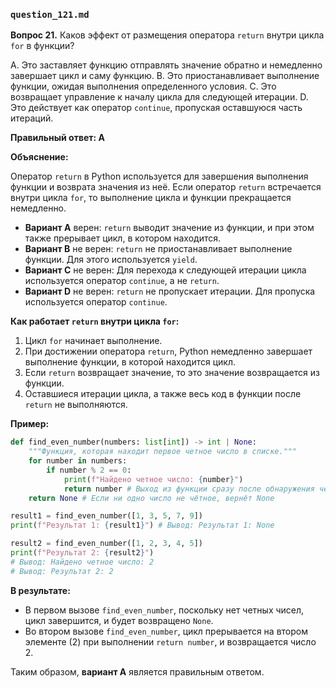 ### `question_121.md`

**Вопрос 21.** Каков эффект от размещения оператора `return` внутри цикла `for` в функции?

A.  Это заставляет функцию отправлять значение обратно и немедленно завершает цикл и саму функцию.
B.  Это приостанавливает выполнение функции, ожидая выполнения определенного условия.
C.  Это возвращает управление к началу цикла для следующей итерации.
D.  Это действует как оператор `continue`, пропуская оставшуюся часть итераций.

**Правильный ответ: A**

**Объяснение:**

Оператор `return` в Python используется для завершения выполнения функции и возврата значения из неё. Если оператор `return` встречается внутри цикла `for`, то выполнение цикла и функции прекращается немедленно.

*   **Вариант A** верен:  `return` выводит значение из функции, и при этом также прерывает цикл, в котором находится.
*   **Вариант B** не верен:  `return` не приостанавливает выполнение функции. Для этого используется `yield`.
*   **Вариант C** не верен: Для перехода к следующей итерации цикла используется оператор `continue`, а не `return`.
*   **Вариант D** не верен:  `return` не пропускает итерации. Для пропуска используется оператор `continue`.

**Как работает `return` внутри цикла `for`:**

1.  Цикл `for` начинает выполнение.
2.  При достижении оператора `return`, Python немедленно завершает выполнение функции, в которой находится цикл.
3.  Если `return` возвращает значение, то это значение возвращается из функции.
4.  Оставшиеся итерации цикла, а также весь код в функции после `return` не выполняются.

**Пример:**

```python
def find_even_number(numbers: list[int]) -> int | None:
    """Функция, которая находит первое четное число в списке."""
    for number in numbers:
        if number % 2 == 0:
            print(f"Найдено четное число: {number}")
            return number # Выход из функции сразу после обнаружения четного числа
    return None # Если ни одно число не чётное, вернёт None

result1 = find_even_number([1, 3, 5, 7, 9])
print(f"Результат 1: {result1}") # Вывод: Результат 1: None

result2 = find_even_number([1, 2, 3, 4, 5])
print(f"Результат 2: {result2}")
# Вывод: Найдено четное число: 2
# Вывод: Результат 2: 2
```

**В результате:**
* В первом вызове  `find_even_number`, поскольку нет четных чисел, цикл завершится, и будет возвращено `None`.
*  Во втором вызове `find_even_number`,  цикл прерывается на втором элементе (2) при выполнении `return number`, и возвращается число 2.

Таким образом, **вариант A** является правильным ответом.
